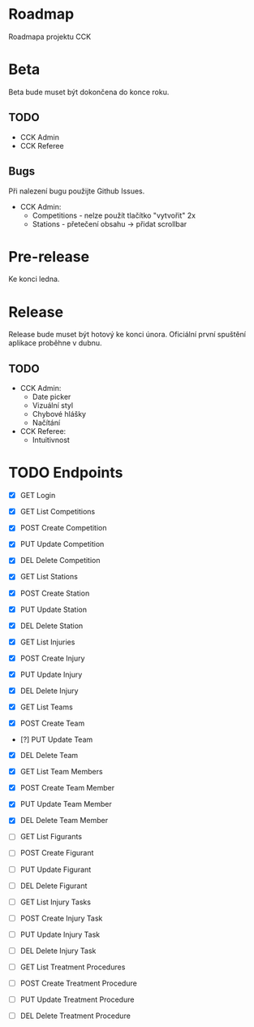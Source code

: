 # Roadmap

Roadmapa projektu CCK

# Beta

Beta bude muset být dokončena do konce roku.

## TODO

- CCK Admin
- CCK Referee

## Bugs

Při nalezení bugu použijte Github Issues.

- CCK Admin:
  - Competitions - nelze použít tlačítko "vytvořit" 2x
  - Stations - přetečení obsahu -> přidat scrollbar

# Pre-release

Ke konci ledna.

# Release

Release bude muset být hotový ke konci února. Oficiální první spuštění aplikace proběhne v dubnu.

## TODO

- CCK Admin:
  - Date picker
  - Vizuální styl
  - Chybové hlášky
  - Načítání
- CCK Referee:
  - Intuitivnost

# TODO Endpoints

- [x] GET Login

- [x] GET List Competitions
- [x] POST Create Competition
- [x] PUT Update Competition
- [x] DEL Delete Competition

- [x] GET List Stations
- [x] POST Create Station
- [x] PUT Update Station
- [x] DEL Delete Station

- [x] GET List Injuries
- [x] POST Create Injury
- [x] PUT Update Injury
- [x] DEL Delete Injury

- [x] GET List Teams
- [x] POST Create Team
- [?] PUT Update Team
- [x] DEL Delete Team

- [x] GET List Team Members
- [x] POST Create Team Member
- [x] PUT Update Team Member
- [x] DEL Delete Team Member

- [ ] GET List Figurants
- [ ] POST Create Figurant
- [ ] PUT Update Figurant
- [ ] DEL Delete Figurant

- [ ] GET List Injury Tasks
- [ ] POST Create Injury Task
- [ ] PUT Update Injury Task
- [ ] DEL Delete Injury Task

- [ ] GET List Treatment Procedures
- [ ] POST Create Treatment Procedure
- [ ] PUT Update Treatment Procedure
- [ ] DEL Delete Treatment Procedure

